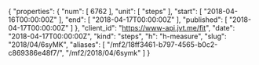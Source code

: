 {
  "properties": {
    "num": [
      6762
    ],
    "unit": [
      "steps"
    ],
    "start": [
      "2018-04-16T00:00:00Z"
    ],
    "end": [
      "2018-04-17T00:00:00Z"
    ],
    "published": [
      "2018-04-17T00:00:00Z"
    ]
  },
  "client_id": "https://www-api.jvt.me/fit",
  "date": "2018-04-17T00:00:00Z",
  "kind": "steps",
  "h": "h-measure",
  "slug": "2018/04/6syMK",
  "aliases": [
    "/mf2/18ff3461-b797-4565-b0c2-c869386e48f7/",
    "/mf2/2018/04/6symk"
  ]
}
